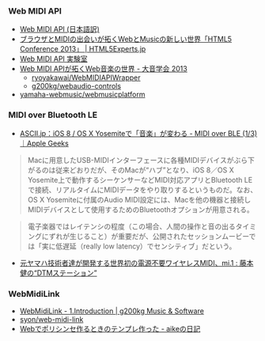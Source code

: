 ### Web MIDI API

- [Web MIDI API (日本語訳)](http://g200kg.github.io/web-midi-api-ja/)
- [ブラウザとMIDIの出会いが拓くWebとMusicの新しい世界「HTML5 Conference 2013」 | HTML5Experts.jp](http://html5experts.jp/miyuki-baba/3758/)
- [Web MIDI API 実験室](http://haramikata.jougennotuki.com/)
- [Web MIDI APIが拓くWeb音楽の世界 - 大音学会 2013](http://www.slideshare.net/ryoyakawai/web-midi-api-2013)
    - [ryoyakawai/WebMIDIAPIWrapper](https://github.com/ryoyakawai/WebMIDIAPIWrapper)
    - [g200kg/webaudio-controls](https://github.com/g200kg/webaudio-controls)
- [yamaha-webmusic/webmusicplatform](https://github.com/yamaha-webmusic/webmusicplatform)

### MIDI over Bluetooth LE

- [ASCII.jp：iOS 8 / OS X Yosemiteで「音楽」が変わる - MIDI over BLE (1/3)｜Apple Geeks](http://ascii.jp/elem/000/000/906/906659/)

> Macに用意したUSB-MIDIインターフェースに各種MIDIデバイスがぶら下がるのは従来どおりだが、そのMacが“ハブ”となり、iOS 8／OS X Yosemite上で動作するシーケンサーなどMIDI対応アプリとBluetooth LEで接続、リアルタイムにMIDIデータをやり取りするというものだ。なお、OS X Yosemiteに付属のAudio MIDI設定には、Macを他の機器と接続しMIDIデバイスとして使用するためのBluetoothオプションが用意される。

> 電子楽器ではレイテンシの程度（この場合、人間の操作と音の出るタイミングにずれが生じること）が重要だが、公開されたセッションムービーでは「実に低遅延（really low latency）でセンシティブ」だという。

- [元ヤマハ技術者達が開発する世界初の電源不要ワイヤレスMIDI、mi.1 : 藤本健の“DTMステーション”](http://www.dtmstation.com/archives/51896666.html#more)

### WebMidiLink

- [WebMidiLink - 1.Introduction | g200kg Music & Software](http://www.g200kg.com/en/docs/webmidilink/)
- [syon/web-midi-link](https://github.com/syon/web-midi-link)
- [Webでポリシンセ作るときのテンプレ作った - aikeの日記](http://d.hatena.ne.jp/aike/20140909)
